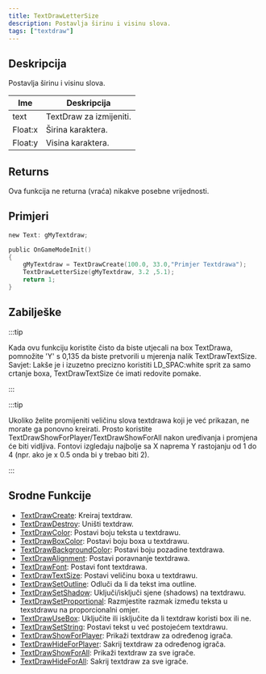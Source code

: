 ```yaml
---
title: TextDrawLetterSize
description: Postavlja širinu i visinu slova.
tags: ["textdraw"]
---
```


## Deskripcija

Postavlja širinu i visinu slova.

| Ime     | Deskripcija             |
| ------- | ----------------------- |
| text    | TextDraw za izmijeniti. |
| Float:x | Širina karaktera.       |
| Float:y | Visina karaktera.       |

## Returns

Ova funkcija ne returna (vraća) nikakve posebne vrijednosti.

## Primjeri

```c
new Text: gMyTextdraw;

public OnGameModeInit()
{
    gMyTextdraw = TextDrawCreate(100.0, 33.0,"Primjer Textdrawa");
    TextDrawLetterSize(gMyTextdraw, 3.2 ,5.1);
    return 1;
}
```

## Zabilješke

:::tip

Kada ovu funkciju koristite čisto da biste utjecali na box TextDrawa, pomnožite 'Y' s 0,135 da biste pretvorili u mjerenja nalik TextDrawTextSize. Savjet: Lakše je i izuzetno precizno koristiti LD_SPAC:white sprit za samo crtanje boxa, TextDrawTextSize će imati redovite pomake.

:::

:::tip

Ukoliko želite promijeniti veličinu slova textdrawa koji je već prikazan, ne morate ga ponovno kreirati. Prosto koristite TextDrawShowForPlayer/TextDrawShowForAll nakon uređivanja i promjena će biti vidljiva. Fontovi izgledaju najbolje sa X naprema Y rastojanju od 1 do 4 (npr. ako je x 0.5 onda bi y trebao biti 2).

:::

## Srodne Funkcije

- [TextDrawCreate](TextDrawCreate): Kreiraj textdraw.
- [TextDrawDestroy](TextDrawDestroy): Uništi textdraw.
- [TextDrawColor](TextDrawColor): Postavi boju teksta u textdrawu.
- [TextDrawBoxColor](TextDrawBoxColor): Postavi boju boxa u textdrawu.
- [TextDrawBackgroundColor](TextDrawBackgroundColor): Postavi boju pozadine textdrawa.
- [TextDrawAlignment](TextDrawAlignment): Postavi poravnanje textdrawa.
- [TextDrawFont](TextDrawFont): Postavi font textdrawa.
- [TextDrawTextSize](TextDrawTextSize): Postavi veličinu boxa u textdrawu.
- [TextDrawSetOutline](TextDrawSetOutline): Odluči da li da tekst ima outline.
- [TextDrawSetShadow](TextDrawSetShadow): Uključi/isključi sjene (shadows) na textdrawu.
- [TextDrawSetProportional](TextDrawSetProportional): Razmjestite razmak između teksta u texstdrawu na proporcionalni omjer.
- [TextDrawUseBox](TextDrawUseBox): Uključite ili isključite da li textdraw koristi box ili ne.
- [TextDrawSetString](TextDrawSetString): Postavi tekst u već postojećem textdrawu.
- [TextDrawShowForPlayer](TextDrawShowForPlayer): Prikaži textdraw za određenog igrača.
- [TextDrawHideForPlayer](TextDrawHideForPlayer): Sakrij textdraw za određenog igrača.
- [TextDrawShowForAll](TextDrawShowForAll): Prikaži textdraw za sve igrače.
- [TextDrawHideForAll](TextDrawHideForAll): Sakrij textdraw za sve igrače.
